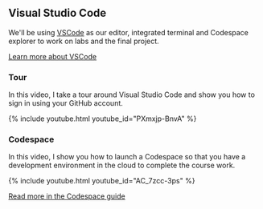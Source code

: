 ## Visual Studio Code

We'll be using [VSCode][vscode] as our editor, integrated terminal and Codespace
explorer to work on labs and the final project.

[Learn more about VSCode][vscode]

### Tour

In this video, I take a tour around Visual Studio Code and show you how to sign
in using your GitHub account.

{% include youtube.html youtube_id="PXmxjp-BnvA" %}

### Codespace

In this video, I show you how to launch a Codespace so that you have a
development environment in the cloud to complete the course work.

{% include youtube.html youtube_id="AC_7zcc-3ps" %}

[Read more in the Codespace guide](./github.html#codespaces)

<!--
### Docker

In this video, I show you how to launch a dev container using Docker.

* Method 2: Docker
-->

<!--
### Laptop

In this video, I show you how to run things directly from your computer.

* Method 3: Computer - [git](https://git-scm.com/downloads)
-->

[vscode]: https://code.visualstudio.com/
